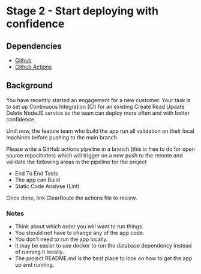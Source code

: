 # Stage 2 - Start deploying with confidence

## Dependencies
- [Github](https://github.com/)
- [Github Actions](https://github.com/)

## Background

You have recently started an engagement for a new customer. Your task is to set up Continuous Integration (CI) for an existing Create Read Update Delete NodeJS service so the team can deploy more often and with better confidence.

Until now, the feature team who build the app run all validation on their local machines before pushing to the main branch. 


Please write a GitHub actions pipeline in a branch (this is free to do for open source repositories) which will trigger on a new push to the remote and validate the following areas in the pipeline for the project

- End To End Tests
- The app can Build 
- Static Code Analyse (Lint)

Once done, link ClearRoute the actions file to review.

### Notes
- Think about which order you will want to run things.
- You should not have to change any of the app code.
- You don't need to run the app locally.
- It may be easier to use docker to run the database dependency instead of running it locally.
- The project README.md is the best place to look on how to get the app up and running.
